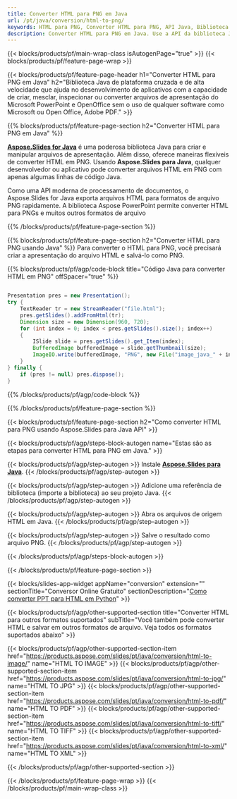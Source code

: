```yaml
---
title: Converter HTML para PNG em Java
url: /pt/java/conversion/html-to-png/
keywords: HTML para PNG, Converter HTML para PNG, API Java, Biblioteca Java, HTML, PNG
description: Converter HTML para PNG em Java. Use a API da biblioteca Java para converter arquivos HTML em PNGs
---
```


{{< blocks/products/pf/main-wrap-class isAutogenPage="true" >}}
{{< blocks/products/pf/feature-page-wrap >}}

{{< blocks/products/pf/feature-page-header h1="Converter HTML para PNG em Java" h2="Biblioteca Java de plataforma cruzada e de alta velocidade que ajuda no desenvolvimento de aplicativos com a capacidade de criar, mesclar, inspecionar ou converter arquivos de apresentação do Microsoft PowerPoint e OpenOffice sem o uso de qualquer software como Microsoft ou Open Office, Adobe PDF." >}}

{{% blocks/products/pf/feature-page-section h2="Converter HTML para PNG em Java" %}}

[**Aspose.Slides for Java**](https://products.aspose.com/slides/pt/java/) é uma poderosa biblioteca Java para criar e manipular arquivos de apresentação. Além disso, oferece maneiras flexíveis de converter HTML em PNG. Usando **Aspose.Slides para Java**, qualquer desenvolvedor ou aplicativo pode converter arquivos HTML em PNG com apenas algumas linhas de código Java.

Como uma API moderna de processamento de documentos, o Aspose.Slides for Java exporta arquivos HTML para formatos de arquivo PNG rapidamente. A biblioteca Aspose PowerPoint permite converter HTML para PNGs e muitos outros formatos de arquivo

{{% /blocks/products/pf/feature-page-section %}}

{{% blocks/products/pf/feature-page-section  h2="Converter HTML para PNG usando Java" %}}
Para converter o HTML para PNG, você precisará criar a apresentação do arquivo HTML e salvá-lo como PNG.

{{% blocks/products/pf/agp/code-block title="Código Java para converter HTML em PNG" offSpacer="true" %}}

```java

Presentation pres = new Presentation();
try {
    TextReader tr = new StreamReader("file.html");
    pres.getSlides().addFromHtml(tr);
    Dimension size = new Dimension(960, 720);
    for (int index = 0; index < pres.getSlides().size(); index++)
    {
        ISlide slide = pres.getSlides().get_Item(index);
        BufferedImage bufferedImage = slide.getThumbnail(size);
        ImageIO.write(bufferedImage, "PNG", new File("image_java_" + index + ".png"));
    }
} finally {
    if (pres != null) pres.dispose();
}
```


{{% /blocks/products/pf/agp/code-block %}}

{{% /blocks/products/pf/feature-page-section %}}

{{< blocks/products/pf/feature-page-section  h2="Como converter HTML para PNG usando Aspose.Slides para Java API" >}}

{{< blocks/products/pf/agp/steps-block-autogen name="Estas são as etapas para converter HTML para PNG em Java." >}}

{{< blocks/products/pf/agp/step-autogen >}}
Instale [**Aspose.Slides para Java**](https://products.aspose.com/slides/pt/java/).
{{< /blocks/products/pf/agp/step-autogen >}}

{{< blocks/products/pf/agp/step-autogen >}}
Adicione uma referência de biblioteca (importe a biblioteca) ao seu projeto Java.
{{< /blocks/products/pf/agp/step-autogen >}}

{{< blocks/products/pf/agp/step-autogen >}}
Abra os arquivos de origem HTML em Java.
{{< /blocks/products/pf/agp/step-autogen >}}

{{< blocks/products/pf/agp/step-autogen >}}
Salve o resultado como arquivo PNG.
{{< /blocks/products/pf/agp/step-autogen >}}

{{< /blocks/products/pf/agp/steps-block-autogen >}}

{{< /blocks/products/pf/feature-page-section >}}

{{< blocks/slides-app-widget  appName="conversion" extension="" sectionTitle="Conversor Online Gratuito" sectionDescription="[Como converter PPT para HTML em Python](https://products.aspose.com/slides/pt/python-net/conversion/ppt-to-html/)" >}}

{{< blocks/products/pf/agp/other-supported-section title="Converter HTML para outros formatos suportados" subTitle="Você também pode converter HTML e salvar em outros formatos de arquivo. Veja todos os formatos suportados abaixo" >}}

{{< blocks/products/pf/agp/other-supported-section-item href="https://products.aspose.com/slides/pt/java/conversion/html-to-image/" name="HTML TO IMAGE" >}}
{{< blocks/products/pf/agp/other-supported-section-item href="https://products.aspose.com/slides/pt/java/conversion/html-to-jpg/" name="HTML TO JPG" >}}
{{< blocks/products/pf/agp/other-supported-section-item href="https://products.aspose.com/slides/pt/java/conversion/html-to-pdf/" name="HTML TO PDF" >}}
{{< blocks/products/pf/agp/other-supported-section-item href="https://products.aspose.com/slides/pt/java/conversion/html-to-tiff/" name="HTML TO TIFF" >}}
{{< blocks/products/pf/agp/other-supported-section-item href="https://products.aspose.com/slides/pt/java/conversion/html-to-xml/" name="HTML TO XML" >}}


{{< /blocks/products/pf/agp/other-supported-section >}}

{{< /blocks/products/pf/feature-page-wrap >}}
{{< /blocks/products/pf/main-wrap-class >}}